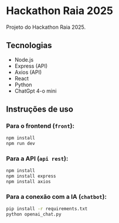 # Hackathon Raia 2025

Projeto do Hackathon Raia 2025.

## Tecnologias

- Node.js
- Express (API)
- Axios (API)
- React
- Python
- ChatGpt 4-o mini

## Instruções de uso

### Para o frontend (`front`):

```bash
npm install
npm run dev
```

### Para a API (`api rest`):

```bash
npm install
npm install express
npm install axios
```
### Para a conexão com a IA (`chatbot`):
```bash
pip install -r requirements.txt
python openai_chat.py
```


